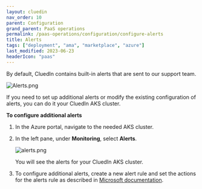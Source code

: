 ```yaml
---
layout: cluedin
nav_order: 10
parent: Configuration
grand_parent: PaaS operations
permalink: /paas-operations/configuration/configure-alerts
title: Alerts
tags: ["deployment", "ama", "marketplace", "azure"]
last_modified: 2023-06-23
headerIcon: "paas"
---
```


By default, CluedIn contains built-in alerts that are sent to our support team.

![Alerts.png](../../assets/images/ama/howtos/configure-alerts-1.png)

If you need to set up additional alerts or modify the existing configuration of alerts, you can do it your CluedIn AKS cluster.

**To configure additional alerts**

1. In the Azure portal, navigate to the needed AKS cluster.

1. In the left pane, under **Monitoring**, select **Alerts**.

    ![alerts.png](../../assets/images/ama/howtos/configure-alerts-2.png)

    You will see the alerts for your CluedIn AKS cluster.
    
1. To configure additional alerts, create a new alert rule and set the actions for the alerts rule as described in [Microsoft documentation](https://learn.microsoft.com/en-us/azure/azure-monitor/alerts/alerts-create-new-alert-rule?tabs=metric).
